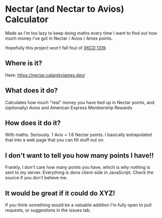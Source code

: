 # Nectar (and Nectar to Avios) Calculator
Made as I'm too lazy to keep doing maths every time I want to find out how much money I've got in Nectar / Avios / Amex points.

Hopefully this project won't fall foul of [XKCD 1319](https://xkcd.com/1319/).

## Where is it?
Here: https://nectar.calamityjames.dev/

## What does it do?
Calculates how much "real" money you have tied up in Nectar points, and (optionally) Avios and American Express Membership Rewards

## How does it do it?
With maths. Seriously. 1 Avio = 1.6 Nectar points. I basically extrapolated that into a web page that you can fill stuff out on.

## I don't want to tell you how many points I have!!
Frankly, I don't care how many points you have, which is why nothing is sent to my server. Everything is done client-side in JavaScript. Check the source if you don't believe me.

## It would be great if it could do XYZ!
If you think something would be a valuable addition I'm fully open to pull requests, or suggestions in the issues tab.